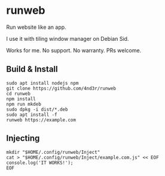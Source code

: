 # runweb

Run website like an app.

I use it with tiling window manager on Debian Sid.

Works for me. No support. No warranty. PRs welcome.

## Build & Install
```
sudo apt install nodejs npm
git clone https://github.com/4nd3r/runweb
cd runweb
npm install
npm run mkdeb
sudo dpkg -i dist/*.deb
sudo apt install -f
runweb https://example.com
```

## Injecting
```
mkdir "$HOME/.config/runweb/Inject"
cat > "$HOME/.config/runweb/Inject/example.com.js" << EOF
console.log('IT WORKS!');
EOF
```
